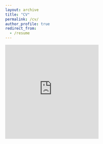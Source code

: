 ```yaml
---
layout: archive
title: "CV"
permalink: /cv/
author_profile: true
redirect_from:
  - /resume
---
```


<embed src="https://rmcglass.github.io/files/CV_May17.pdf" type="application/pdf" height="300"/>
